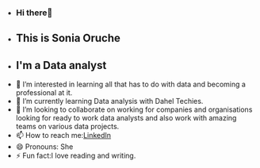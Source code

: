 - ### Hi there👋
- ## This is Sonia Oruche
- ## I'm a Data analyst 
- 👀 I’m interested in learning all that has to do with data and becoming a professional at it.
- 🌱 I’m currently learning Data analysis with Dahel Techies.
- 💞️ I’m looking to collaborate on working for companies and organisations looking for ready to work data analysts and also work with amazing teams on various data projects.
- 📫 How to reach me:[LinkedIn](https://www.linkedin.com/in/sonia-oruche-15428b323)
- 😄 Pronouns: She
- ⚡ Fun fact:I love reading and writing.

